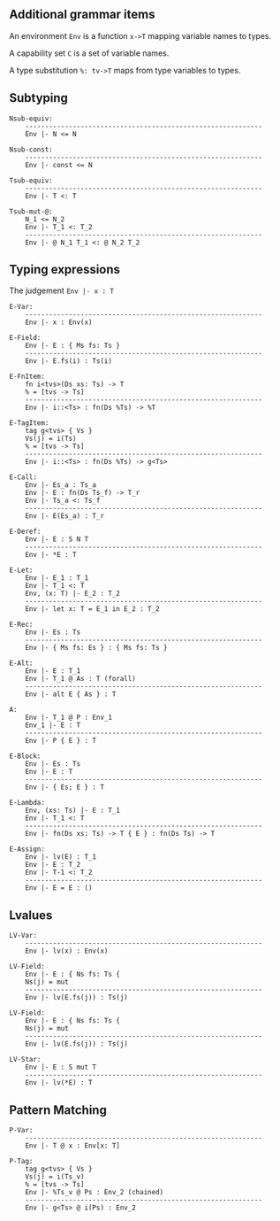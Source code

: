 ## Additional grammar items ##

An environment `Env` is a function `x->T` mapping variable names to types.

A capability set `C` is a set of variable names.

A type substitution `%: tv->T` maps from type variables to types.

## Subtyping ##

    Nsub-equiv:
        ------------------------------------------------------------
        Env |- N <= N

    Nsub-const:
        ------------------------------------------------------------
        Env |- const <= N

    Tsub-equiv:
        ------------------------------------------------------------
        Env |- T <: T

    Tsub-mut-@:
        N_1 <= N_2
        Env |- T_1 <: T_2
        ------------------------------------------------------------
        Env |- @ N_1 T_1 <: @ N_2 T_2
    
## Typing expressions ##

The judgement `Env |- x : T`

    E-Var:
        ------------------------------------------------------------
        Env |- x : Env(x)

    E-Field:
        Env |- E : { Ms fs: Ts }
        ------------------------------------------------------------
        Env |- E.fs(i) : Ts(i)

    E-FnItem:
        fn i<tvs>(Ds xs: Ts) -> T
        % = [tvs -> Ts]
        ------------------------------------------------------------
        Env |- i::<Ts> : fn(Ds %Ts) -> %T

    E-TagItem:
        tag g<tvs> { Vs }
        Vs(j) = i(Ts)
        % = [tvs -> Ts]
        ------------------------------------------------------------
        Env |- i::<Ts> : fn(Ds %Ts) -> g<Ts>
        
    E-Call:
        Env |- Es_a : Ts_a
        Env |- E : fn(Ds Ts_f) -> T_r
        Env |- Ts_a <: Ts_f
        ------------------------------------------------------------
        Env |- E(Es_a) : T_r
        
    E-Deref:
        Env |- E : S N T
        ------------------------------------------------------------
        Env |- *E : T
        
    E-Let:
        Env |- E_1 : T_1
        Env |- T_1 <: T
        Env, (x: T) |- E_2 : T_2
        ------------------------------------------------------------
        Env |- let x: T = E_1 in E_2 : T_2
        
    E-Rec:
        Env |- Es : Ts
        ------------------------------------------------------------
        Env |- { Ms fs: Es } : { Ms fs: Ts }
         
    E-Alt:
        Env |- E : T_1
        Env |- T_1 @ As : T (forall)
        ------------------------------------------------------------
        Env |- alt E { As } : T

    A:
        Env |- T_1 @ P : Env_1
        Env_1 |- E : T
        ------------------------------------------------------------
        Env |- P { E } : T
        
    E-Block:
        Env |- Es : Ts
        Env |- E : T
        ------------------------------------------------------------
        Env |- { Es; E } : T

    E-Lambda:
        Env, (xs: Ts) |- E : T_1
        Env |- T_1 <: T
        ------------------------------------------------------------
        Env |- fn(Ds xs: Ts) -> T { E } : fn(Ds Ts) -> T

    E-Assign:
        Env |- lv(E) : T_1
        Env |- E : T_2
        Env |- T-1 <: T_2
        ------------------------------------------------------------
        Env |- E = E : ()

## Lvalues ##

    LV-Var:
        ------------------------------------------------------------
        Env |- lv(x) : Env(x)

    LV-Field:
        Env |- E : { Ns fs: Ts {
        Ns(j) = mut
        ------------------------------------------------------------
        Env |- lv(E.fs(j)) : Ts(j)

    LV-Field:
        Env |- E : { Ns fs: Ts {
        Ns(j) = mut
        ------------------------------------------------------------
        Env |- lv(E.fs(j)) : Ts(j)

    LV-Star:
        Env |- E : S mut T
        ------------------------------------------------------------
        Env |- lv(*E) : T

## Pattern Matching ##

    P-Var:
        ------------------------------------------------------------
        Env |- T @ x : Env[x: T]

    P-Tag:
        tag g<tvs> { Vs }
        Vs(j) = i(Ts_v)
        % = [tvs -> Ts]
        Env |- %Ts_v @ Ps : Env_2 (chained)
        ------------------------------------------------------------
        Env |- g<Ts> @ i(Ps) : Env_2
        
